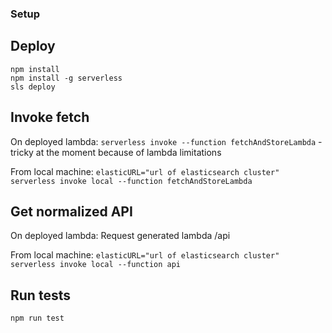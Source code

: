 ### Setup

## Deploy
```
npm install
npm install -g serverless
sls deploy
```

## Invoke fetch
On deployed lambda:
`serverless invoke --function fetchAndStoreLambda` - tricky at the moment because
of lambda limitations

From local machine:
`elasticURL="url of elasticsearch cluster" serverless invoke local --function fetchAndStoreLambda`

## Get normalized API
On deployed lambda:
Request generated lambda /api

From local machine:
`elasticURL="url of elasticsearch cluster" serverless invoke local --function api`

## Run tests
`npm run test`